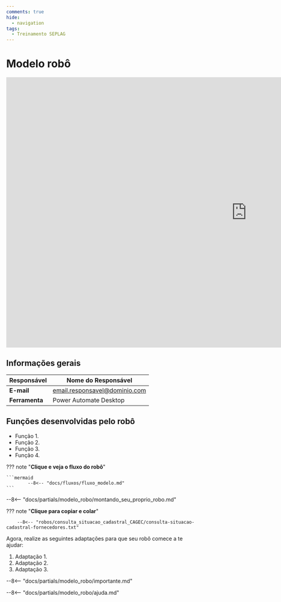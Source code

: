 ```yaml
---
comments: true
hide:
  - navigation
tags:
  - Treinamento SEPLAG
---
```


# Modelo robô

<div class="content-wrapper">
  <iframe width="1280" height="720" src="https://www.youtube.com/embed/LXb3EKWsInQ" frameborder="0" allowfullscreen></iframe>
</div>

## Informações gerais

| **Responsável**       | Nome do Responsável  |
| ----------- | ------------------------------------ |
| **E-mail**       | email.responsavel@dominio.com |
| **Ferramenta**    | Power Automate Desktop |

## Funções desenvolvidas pelo robô

- Função 1.
- Função 2.
- Função 3.
- Função 4.

??? note "**Clique e veja o fluxo do robô**"

    ```mermaid
            --8<-- "docs/fluxos/fluxo_modelo.md"
    ```

--8<-- "docs/partials/modelo_robo/montando_seu_proprio_robo.md"


??? note "**Clique para copiar e colar**"

        --8<-- "robos/consulta_situacao_cadastral_CAGEC/consulta-situacao-cadastral-fornecedores.txt"


Agora, realize as seguintes adaptações para que seu robô comece a te ajudar:

1. Adaptação 1.
2. Adaptação 2.
3. Adaptação 3.

--8<-- "docs/partials/modelo_robo/importante.md"

--8<-- "docs/partials/modelo_robo/ajuda.md"
